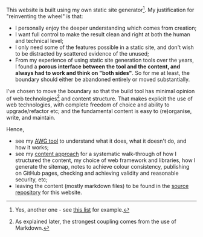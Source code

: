 This website is built using my own static site generator[^1].  My justification for "reinventing the wheel" is that:

- I personally enjoy the deeper understanding which comes from creation;
- I want full control to make the result clean and right at both the human and technical level;
- I only need some of the features possible in a static site, and don't wish to be distracted by scattered evidence of the unused;
- From my experience of using static site generation tools over the years, I found a **porous interface between the tool and the content, and always had to work and think on "both sides"**. So for me at least, the boundary should either be abandoned entirely or moved substantially.

I've chosen to move the boundary so that the build tool has minimal opinion of web technologies[^2] and content structure. That makes explicit the use of web technologies, with complete freedom of choice and ability to upgrade/refactor etc; and the fundamental content is easy to (re)organise, write, and maintain.

Hence,

- see my [AWG tool](awg.html) to understand what it does, what it doesn't do, and how it works;
- see my [content approach](approach.html) for a systematic walk-through of how I structured the content, my choice of web framework and libraries, how I generate the sitemap, notes to achieve colour consistency, publishing on GitHub pages, checking and achieving validity and reasonable security, etc;
- leaving the content (mostly markdown files) to be found in the [source repository](https://github.com/tcorbettclark/tcorbettclark.github.io/tree/master/content) for this website.

[^1]: Yes, another one - see [this list](https://jamstack.org/generators/) for example.
[^2]: As explained later, the strongest coupling comes from the use of Markdown.
